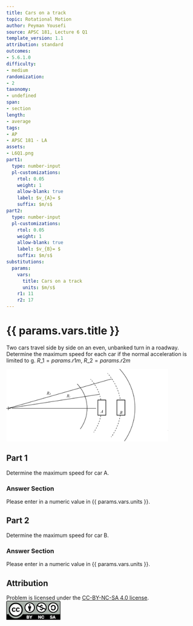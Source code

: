 ```yaml
---
title: Cars on a track
topic: Rotational Motion
author: Peyman Yousefi
source: APSC 181, Lecture 6 Q1
template_version: 1.1
attribution: standard
outcomes:
- 5.6.1.0
difficulty:
- medium
randomization:
- 2
taxonomy:
- undefined
span:
- section
length:
- average
tags:
- AP
- APSC 181 - LA
assets:
- L6Q1.png
part1:
  type: number-input
  pl-customizations:
    rtol: 0.05
    weight: 1
    allow-blank: true
    label: $v_{A}= $
    suffix: $m/s$
part2:
  type: number-input
  pl-customizations:
    rtol: 0.05
    weight: 1
    allow-blank: true
    label: $v_{B}= $
    suffix: $m/s$
substitutions:
  params:
    vars:
      title: Cars on a track
      units: $m/s$
    r1: 11
    r2: 17
---
```

# {{ params.vars.title }}
Two cars travel side by side on an even, unbanked turn in a roadway.
Determine the maximum speed for each car if the normal acceleration is limited to g.
$R\_{1} = {{params.r1}}m$, $R\_{2} = {{params.r2}}m$

<img src="L6Q1.png" width=85%>

## Part 1

Determine the maximum speed for car A.

### Answer Section

Please enter in a numeric value in {{ params.vars.units }}.

## Part 2

Determine the maximum speed for car B.

### Answer Section

Please enter in a numeric value in {{ params.vars.units }}.

## Attribution

Problem is licensed under the [CC-BY-NC-SA 4.0 license](https://creativecommons.org/licenses/by-nc-sa/4.0/).<br> ![The Creative Commons 4.0 license requiring attribution-BY, non-commercial-NC, and share-alike-SA license.](https://raw.githubusercontent.com/firasm/bits/master/by-nc-sa.png)